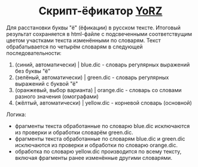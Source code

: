 <h1 align="center">Скрипт-ёфикатор <a href="https://github.com/zapeko/YoRZ">YoRZ</a></h1>

Для расстановки буквы "ё" (ёфикации) в русском тексте. Итоговый результат сохраняется в html-файле с подсвеченными соответствущим цветом участками текста изменёнными по словарям. Текст обрабатывается по четырём словарям в следующей последовательности:

1. (синий, автоматически) | blue.dic - словарь регулярных выражений без буквы "ё"
2. (зелёный, автоматически) | green.dic - словарь регулярных выражений с буквой "ё"
3. (оранжевый, выбор варианта) | orange.dic - словарь со словами разного значения (омографами)
4. (жёлтый, автоматически) | yellow.dic - корневой словарь (основной)

Логика:
- фрагменты текста обработанные по словарю blue.dic исключаются из проверки и обработки словарём green.dic.
- фрагменты текста обработанные по словарям blue.dic и green.dic исключаются из проверки и обработки по словарю orange.dic.
- обработка по словарю yellow.dic производится по всему тексту, включая фрагменты ранее изменённые другими словарями.


